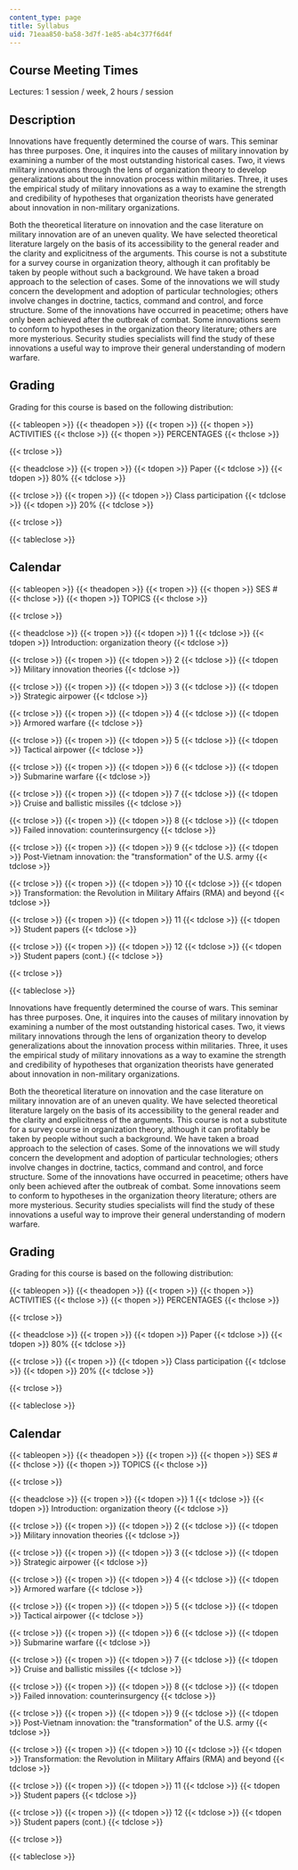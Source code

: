 ```yaml
---
content_type: page
title: Syllabus
uid: 71eaa850-ba58-3d7f-1e85-ab4c377f6d4f
---
```


Course Meeting Times
--------------------

Lectures: 1 session / week, 2 hours / session

Description
-----------

Innovations have frequently determined the course of wars. This seminar has three purposes. One, it inquires into the causes of military innovation by examining a number of the most outstanding historical cases. Two, it views military innovations through the lens of organization theory to develop generalizations about the innovation process within militaries. Three, it uses the empirical study of military innovations as a way to examine the strength and credibility of hypotheses that organization theorists have generated about innovation in non-military organizations.

Both the theoretical literature on innovation and the case literature on military innovation are of an uneven quality. We have selected theoretical literature largely on the basis of its accessibility to the general reader and the clarity and explicitness of the arguments. This course is not a substitute for a survey course in organization theory, although it can profitably be taken by people without such a background. We have taken a broad approach to the selection of cases. Some of the innovations we will study concern the development and adoption of particular technologies; others involve changes in doctrine, tactics, command and control, and force structure. Some of the innovations have occurred in peacetime; others have only been achieved after the outbreak of combat. Some innovations seem to conform to hypotheses in the organization theory literature; others are more mysterious. Security studies specialists will find the study of these innovations a useful way to improve their general understanding of modern warfare.

Grading
-------

Grading for this course is based on the following distribution:

{{< tableopen >}}
{{< theadopen >}}
{{< tropen >}}
{{< thopen >}}
ACTIVITIES
{{< thclose >}}
{{< thopen >}}
PERCENTAGES
{{< thclose >}}

{{< trclose >}}

{{< theadclose >}}
{{< tropen >}}
{{< tdopen >}}
Paper
{{< tdclose >}}
{{< tdopen >}}
80%
{{< tdclose >}}

{{< trclose >}}
{{< tropen >}}
{{< tdopen >}}
Class participation
{{< tdclose >}}
{{< tdopen >}}
20%
{{< tdclose >}}

{{< trclose >}}

{{< tableclose >}}

Calendar
--------

{{< tableopen >}}
{{< theadopen >}}
{{< tropen >}}
{{< thopen >}}
SES #
{{< thclose >}}
{{< thopen >}}
TOPICS
{{< thclose >}}

{{< trclose >}}

{{< theadclose >}}
{{< tropen >}}
{{< tdopen >}}
1
{{< tdclose >}}
{{< tdopen >}}
Introduction: organization theory
{{< tdclose >}}

{{< trclose >}}
{{< tropen >}}
{{< tdopen >}}
2
{{< tdclose >}}
{{< tdopen >}}
Military innovation theories
{{< tdclose >}}

{{< trclose >}}
{{< tropen >}}
{{< tdopen >}}
3
{{< tdclose >}}
{{< tdopen >}}
Strategic airpower
{{< tdclose >}}

{{< trclose >}}
{{< tropen >}}
{{< tdopen >}}
4
{{< tdclose >}}
{{< tdopen >}}
Armored warfare
{{< tdclose >}}

{{< trclose >}}
{{< tropen >}}
{{< tdopen >}}
5
{{< tdclose >}}
{{< tdopen >}}
Tactical airpower
{{< tdclose >}}

{{< trclose >}}
{{< tropen >}}
{{< tdopen >}}
6
{{< tdclose >}}
{{< tdopen >}}
Submarine warfare
{{< tdclose >}}

{{< trclose >}}
{{< tropen >}}
{{< tdopen >}}
7
{{< tdclose >}}
{{< tdopen >}}
Cruise and ballistic missiles
{{< tdclose >}}

{{< trclose >}}
{{< tropen >}}
{{< tdopen >}}
8
{{< tdclose >}}
{{< tdopen >}}
Failed innovation: counterinsurgency
{{< tdclose >}}

{{< trclose >}}
{{< tropen >}}
{{< tdopen >}}
9
{{< tdclose >}}
{{< tdopen >}}
Post-Vietnam innovation: the "transformation" of the U.S. army
{{< tdclose >}}

{{< trclose >}}
{{< tropen >}}
{{< tdopen >}}
10
{{< tdclose >}}
{{< tdopen >}}
Transformation: the Revolution in Military Affairs (RMA) and beyond
{{< tdclose >}}

{{< trclose >}}
{{< tropen >}}
{{< tdopen >}}
11
{{< tdclose >}}
{{< tdopen >}}
Student papers
{{< tdclose >}}

{{< trclose >}}
{{< tropen >}}
{{< tdopen >}}
12
{{< tdclose >}}
{{< tdopen >}}
Student papers (cont.)
{{< tdclose >}}

{{< trclose >}}

{{< tableclose >}}

Innovations have frequently determined the course of wars. This seminar has three purposes. One, it inquires into the causes of military innovation by examining a number of the most outstanding historical cases. Two, it views military innovations through the lens of organization theory to develop generalizations about the innovation process within militaries. Three, it uses the empirical study of military innovations as a way to examine the strength and credibility of hypotheses that organization theorists have generated about innovation in non-military organizations.

Both the theoretical literature on innovation and the case literature on military innovation are of an uneven quality. We have selected theoretical literature largely on the basis of its accessibility to the general reader and the clarity and explicitness of the arguments. This course is not a substitute for a survey course in organization theory, although it can profitably be taken by people without such a background. We have taken a broad approach to the selection of cases. Some of the innovations we will study concern the development and adoption of particular technologies; others involve changes in doctrine, tactics, command and control, and force structure. Some of the innovations have occurred in peacetime; others have only been achieved after the outbreak of combat. Some innovations seem to conform to hypotheses in the organization theory literature; others are more mysterious. Security studies specialists will find the study of these innovations a useful way to improve their general understanding of modern warfare.

Grading
-------

Grading for this course is based on the following distribution:

{{< tableopen >}}
{{< theadopen >}}
{{< tropen >}}
{{< thopen >}}
ACTIVITIES
{{< thclose >}}
{{< thopen >}}
PERCENTAGES
{{< thclose >}}

{{< trclose >}}

{{< theadclose >}}
{{< tropen >}}
{{< tdopen >}}
Paper
{{< tdclose >}}
{{< tdopen >}}
80%
{{< tdclose >}}

{{< trclose >}}
{{< tropen >}}
{{< tdopen >}}
Class participation
{{< tdclose >}}
{{< tdopen >}}
20%
{{< tdclose >}}

{{< trclose >}}

{{< tableclose >}}

Calendar
--------

{{< tableopen >}}
{{< theadopen >}}
{{< tropen >}}
{{< thopen >}}
SES #
{{< thclose >}}
{{< thopen >}}
TOPICS
{{< thclose >}}

{{< trclose >}}

{{< theadclose >}}
{{< tropen >}}
{{< tdopen >}}
1
{{< tdclose >}}
{{< tdopen >}}
Introduction: organization theory
{{< tdclose >}}

{{< trclose >}}
{{< tropen >}}
{{< tdopen >}}
2
{{< tdclose >}}
{{< tdopen >}}
Military innovation theories
{{< tdclose >}}

{{< trclose >}}
{{< tropen >}}
{{< tdopen >}}
3
{{< tdclose >}}
{{< tdopen >}}
Strategic airpower
{{< tdclose >}}

{{< trclose >}}
{{< tropen >}}
{{< tdopen >}}
4
{{< tdclose >}}
{{< tdopen >}}
Armored warfare
{{< tdclose >}}

{{< trclose >}}
{{< tropen >}}
{{< tdopen >}}
5
{{< tdclose >}}
{{< tdopen >}}
Tactical airpower
{{< tdclose >}}

{{< trclose >}}
{{< tropen >}}
{{< tdopen >}}
6
{{< tdclose >}}
{{< tdopen >}}
Submarine warfare
{{< tdclose >}}

{{< trclose >}}
{{< tropen >}}
{{< tdopen >}}
7
{{< tdclose >}}
{{< tdopen >}}
Cruise and ballistic missiles
{{< tdclose >}}

{{< trclose >}}
{{< tropen >}}
{{< tdopen >}}
8
{{< tdclose >}}
{{< tdopen >}}
Failed innovation: counterinsurgency
{{< tdclose >}}

{{< trclose >}}
{{< tropen >}}
{{< tdopen >}}
9
{{< tdclose >}}
{{< tdopen >}}
Post-Vietnam innovation: the "transformation" of the U.S. army
{{< tdclose >}}

{{< trclose >}}
{{< tropen >}}
{{< tdopen >}}
10
{{< tdclose >}}
{{< tdopen >}}
Transformation: the Revolution in Military Affairs (RMA) and beyond
{{< tdclose >}}

{{< trclose >}}
{{< tropen >}}
{{< tdopen >}}
11
{{< tdclose >}}
{{< tdopen >}}
Student papers
{{< tdclose >}}

{{< trclose >}}
{{< tropen >}}
{{< tdopen >}}
12
{{< tdclose >}}
{{< tdopen >}}
Student papers (cont.)
{{< tdclose >}}

{{< trclose >}}

{{< tableclose >}}
